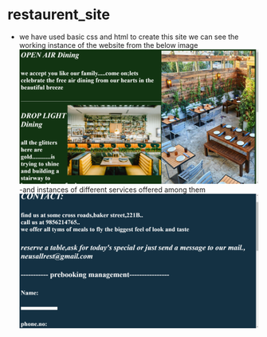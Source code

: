 # restaurent_site
- we have used basic css and html to create this site 
we can see the working instance of the website from the below image ![](Screenshot%20(553).png)
-and instances of different services offered among them
![](Screenshot%20(554).png)
